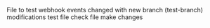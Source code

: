 File to test webhook events
changed with new branch (test-branch)
modifications
test file
check file
make changes
